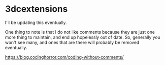 # 3dcextensions

I'll be updating this eventually.

One thing to note is that I do not like comments because they are just one more thing to maintain, and end up hopelessly out of date. So, generally you won't see many, and ones that are there will probably be removed eventually. 

https://blog.codinghorror.com/coding-without-comments/
